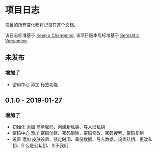 # 项目日志

项目的所有变化都将记录在这个文档。

该日志标准基于 [Keep a Changelog](https://keepachangelog.com/en/1.0.0/),
该项目版本号标准基于 [Semantic Versioning](https://semver.org/spec/v2.0.0.html).

## 未发布
### 增加了

- 密码中心 添加 标签功能

## 0.1.0 - 2019-01-27
### 增加了

- 初始化 添加 简单密码、创建新私钥、导入旧私钥
- 密码中心 添加 密码创建、密码删除、密码修改、密码搜索、密码复制
- 设置 添加 皮肤设置、锁定时间、备份数据、导入数据、设置私钥、更改私钥、什么是公私钥、关于我们


[未发布]: https://github.com/pushmetop/lockme/compare/v1.0.0...HEAD
[0.1.0]: https://github.com/pushmetop/lockme/compare/v0.1.0...v0.0.0
